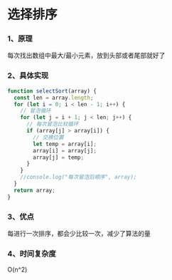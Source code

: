# 选择排序

### 1、原理

每次找出数组中最大/最小元素，放到头部或者尾部就好了

### 2、具体实现

```javascript
function selectSort(array) {
  const len = array.length;
  for (let i = 0; i < len - 1; i++) {
    // 冒泡循环
    for (let j = i + 1; j < len; j++) {
      // 每次冒泡比较循环
      if (array[j] > array[i]) {
        // 交换位置
        let temp = array[i];
        array[i] = array[j];
        array[j] = temp;
      }
    }
    //console.log("每次冒泡后顺序", array);
  }
  return array;
}
```

### 3、优点

每进行一次排序，都会少比较一次，减少了算法的量

### 4、时间复杂度

O(n^2)
